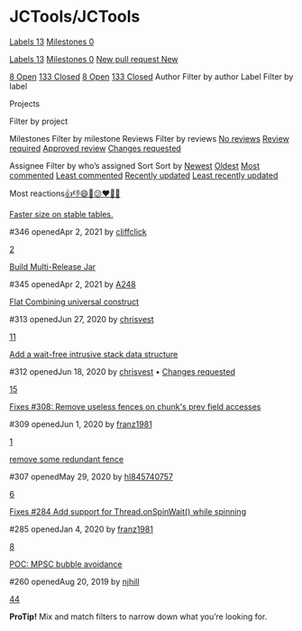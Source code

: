 # JCTools/JCTools

 [Labels 13](https://github.com/JCTools/JCTools/labels) [Milestones 0](https://github.com/JCTools/JCTools/milestones)

 [Labels 13](https://github.com/JCTools/JCTools/labels) [Milestones 0](https://github.com/JCTools/JCTools/milestones) [New pull request New](https://github.com/JCTools/JCTools/compare)

 [8 Open](https://github.com/JCTools/JCTools/issues?q=is%3Aopen+is%3Apr) [133 Closed](https://github.com/JCTools/JCTools/issues?q=is%3Apr+is%3Aclosed) [8 Open](https://github.com/JCTools/JCTools/issues?q=is%3Aopen+is%3Apr) [133 Closed](https://github.com/JCTools/JCTools/issues?q=is%3Apr+is%3Aclosed) Author Filter by author Label Filter by label

 Projects

 Filter by project

 Milestones Filter by milestone Reviews Filter by reviews [No reviews](https://github.com/JCTools/JCTools/issues?q=is%3Apr+is%3Aopen+review%3Anone) [Review required](https://github.com/JCTools/JCTools/issues?q=is%3Apr+is%3Aopen+review%3Arequired) [Approved review](https://github.com/JCTools/JCTools/issues?q=is%3Apr+is%3Aopen+review%3Aapproved) [Changes requested](https://github.com/JCTools/JCTools/issues?q=is%3Apr+is%3Aopen+review%3Achanges-requested)

 Assignee Filter by who’s assigned Sort Sort by [Newest](https://github.com/JCTools/JCTools/issues?q=is%3Aopen+is%3Apr) [Oldest](https://github.com/JCTools/JCTools/issues?q=is%3Apr+is%3Aopen+sort%3Acreated-asc) [Most commented](https://github.com/JCTools/JCTools/issues?q=is%3Apr+is%3Aopen+sort%3Acomments-desc) [Least commented](https://github.com/JCTools/JCTools/issues?q=is%3Apr+is%3Aopen+sort%3Acomments-asc) [Recently updated](https://github.com/JCTools/JCTools/issues?q=is%3Apr+is%3Aopen+sort%3Aupdated-desc) [Least recently updated](https://github.com/JCTools/JCTools/issues?q=is%3Apr+is%3Aopen+sort%3Aupdated-asc)

Most reactions[👍](https://github.com/JCTools/JCTools/issues?q=is%3Apr+is%3Aopen+sort%3Areactions-%2B1-desc)[👎](https://github.com/JCTools/JCTools/issues?q=is%3Apr+is%3Aopen+sort%3Areactions--1-desc)[😄](https://github.com/JCTools/JCTools/issues?q=is%3Apr+is%3Aopen+sort%3Areactions-smile-desc)[🎉](https://github.com/JCTools/JCTools/issues?q=is%3Apr+is%3Aopen+sort%3Areactions-tada-desc)[😕](https://github.com/JCTools/JCTools/issues?q=is%3Apr+is%3Aopen+sort%3Areactions-thinking_face-desc)[❤️](https://github.com/JCTools/JCTools/issues?q=is%3Apr+is%3Aopen+sort%3Areactions-heart-desc)[🚀](https://github.com/JCTools/JCTools/issues?q=is%3Apr+is%3Aopen+sort%3Areactions-rocket-desc)[👀](https://github.com/JCTools/JCTools/issues?q=is%3Apr+is%3Aopen+sort%3Areactions-eyes-desc)

[Faster size on stable tables.](https://github.com/JCTools/JCTools/pull/346) 

 \#346 openedApr 2, 2021 by [cliffclick](https://github.com/JCTools/JCTools/issues?q=is%3Apr+is%3Aopen+author%3Acliffclick)

 [2](https://github.com/JCTools/JCTools/pull/346)

[Build Multi-Release Jar](https://github.com/JCTools/JCTools/pull/345) 

 \#345 openedApr 2, 2021 by [A248](https://github.com/JCTools/JCTools/issues?q=is%3Apr+is%3Aopen+author%3AA248)

[Flat Combining universal construct](https://github.com/JCTools/JCTools/pull/313) 

 \#313 openedJun 27, 2020 by [chrisvest](https://github.com/JCTools/JCTools/issues?q=is%3Apr+is%3Aopen+author%3Achrisvest)

 [11](https://github.com/JCTools/JCTools/pull/313)

[Add a wait-free intrusive stack data structure](https://github.com/JCTools/JCTools/pull/312) 

 \#312 openedJun 18, 2020 by [chrisvest](https://github.com/JCTools/JCTools/issues?q=is%3Apr+is%3Aopen+author%3Achrisvest) • [Changes requested](https://github.com/JCTools/JCTools/pull/312#partial-pull-merging)

 [15](https://github.com/JCTools/JCTools/pull/312)

[Fixes \#308: Remove useless fences on chunk's prev field accesses](https://github.com/JCTools/JCTools/pull/309) 

 \#309 openedJun 1, 2020 by [franz1981](https://github.com/JCTools/JCTools/issues?q=is%3Apr+is%3Aopen+author%3Afranz1981)

 [1](https://github.com/JCTools/JCTools/pull/309)

[remove some redundant fence](https://github.com/JCTools/JCTools/pull/307) 

 \#307 openedMay 29, 2020 by [hl845740757](https://github.com/JCTools/JCTools/issues?q=is%3Apr+is%3Aopen+author%3Ahl845740757)

 [6](https://github.com/JCTools/JCTools/pull/307)

[Fixes \#284 Add support for Thread.onSpinWait\(\) while spinning](https://github.com/JCTools/JCTools/pull/285) 

 \#285 openedJan 4, 2020 by [franz1981](https://github.com/JCTools/JCTools/issues?q=is%3Apr+is%3Aopen+author%3Afranz1981)

 [8](https://github.com/JCTools/JCTools/pull/285)

[POC: MPSC bubble avoidance](https://github.com/JCTools/JCTools/pull/260) 

 \#260 openedAug 20, 2019 by [njhill](https://github.com/JCTools/JCTools/issues?q=is%3Apr+is%3Aopen+author%3Anjhill)

 [44](https://github.com/JCTools/JCTools/pull/260)

**ProTip!** Mix and match filters to narrow down what you’re looking for.

